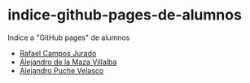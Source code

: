# indice-github-pages-de-alumnos
Indice a "GitHub pages" de alumnos
* [Rafael Campos Jurado](https://rafacampjurado.github.io./)
* [Alejandro de la Maza Villalba](https://alejndr.github.io/)
* [Alejandro Puche Velasco](https://alejandropuche.github.io./)
